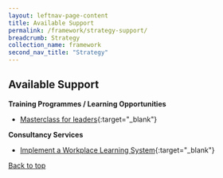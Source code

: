 ```yaml
---
layout: leftnav-page-content
title: Available Support
permalink: /framework/strategy-support/
breadcrumb: Strategy
collection_name: framework
second_nav_title: "Strategy"
---
```




## **Available Support**

**Training Programmes / Learning Opportunities**
- [Masterclass for leaders](https://www.nyp.edu.sg/lifelong-learning/national-centre-of-excellence-for-workplace-learning-nace/courses-training.html){:target="_blank"}



**Consultancy Services**

- [Implement a Workplace Learning System](https://www.nyp.edu.sg/lifelong-learning/national-centre-of-excellence-for-workplace-learning-nace/services.html){:target="_blank"}




[Back to top](#top)
